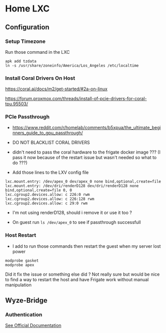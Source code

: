 # Home LXC

## Configuration

### Setup Timezone

Run those command in the LXC

```
apk add tzdata
ln -s /usr/share/zoneinfo/America/Los_Angeles /etc/localtime
```

### Install Coral Drivers On Host

https://coral.ai/docs/m2/get-started/#2a-on-linux

https://forum.proxmox.com/threads/install-of-pcie-drivers-for-coral-tpu.95503/

### PCIe Passthrough

- https://www.reddit.com/r/homelab/comments/b5xpua/the_ultimate_beginners_guide_to_gpu_passthrough/

- DO NOT BLACKLIST CORAL DRIVERS

- didn't need to pass the coral hardware to the frigate docker image ???
  (I pass it now because of the restart issue but wasn't needed so what to do ???)

- Add those lines to the LXV config file

```
lxc.mount.entry: /dev/apex_0 dev/apex_0 none bind,optional,create=file
lxc.mount.entry: /dev/dri/renderD128 dev/dri/renderD128 none bind,optional,create=file 0, 0
lxc.cgroup2.devices.allow: c 226:0 rwm
lxc.cgroup2.devices.allow: c 226:128 rwm
lxc.cgroup2.devices.allow: c 29:0 rwm
```

- I'm not using renderD128, should i remove it or use it too ?

- On guest run `ls /dev/apex_0` to see if passthrough successfull

### Host Restart

- I add to run those commands then restart the guest when my server lost power

```
modprobe gasket
modprobe apex
```

Did it fix the issue or something else did ? Not really sure but would be nice to find a way to restart the host and have Frigate work without manual manipulation

## Wyze-Bridge

### Authentication

[See Official Documentation](https://github.com/mrlt8/docker-wyze-bridge/wiki/Authentication)

